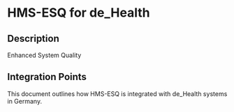 # HMS-ESQ for de_Health

## Description

Enhanced System Quality

## Integration Points

This document outlines how HMS-ESQ is integrated with de_Health systems in Germany.
